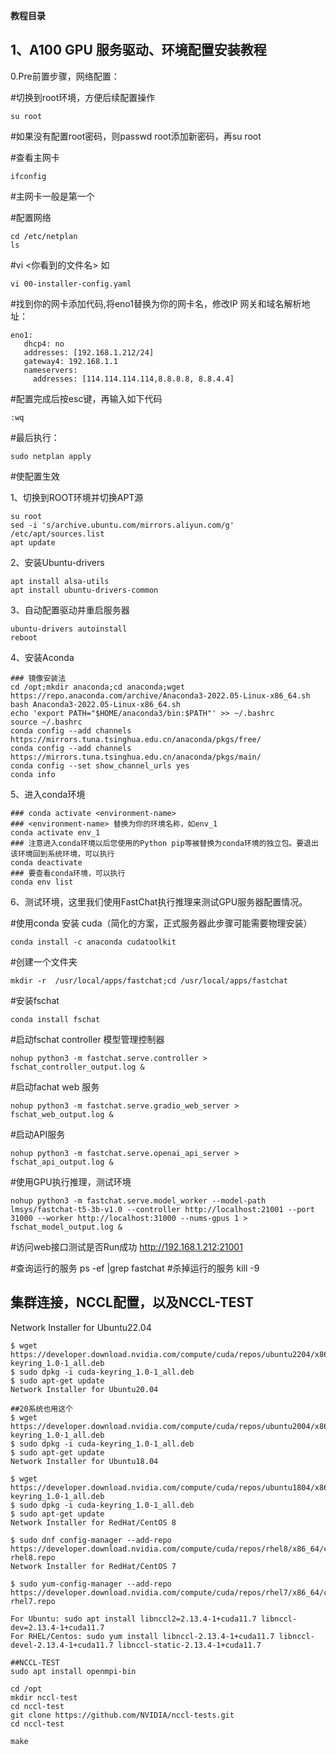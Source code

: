 ****教程目录****


## 1、A100 GPU 服务驱动、环境配置安装教程

0.Pre前置步骤，网络配置：

#切换到root环境，方便后续配置操作
````
su root
````
#如果没有配置root密码，则passwd root添加新密码，再su root

#查看主网卡
````
ifconfig
````
#主网卡一般是第一个

#配置网络
````
cd /etc/netplan
ls 
````

#vi <你看到的文件名>
如
````
vi 00-installer-config.yaml
````

#找到你的网卡添加代码,将eno1替换为你的网卡名，修改IP 网关和域名解析地址：

````
eno1:
   dhcp4: no
   addresses: [192.168.1.212/24]
   gateway4: 192.168.1.1
   nameservers:
     addresses: [114.114.114.114,8.8.8.8, 8.8.4.4]
````

#配置完成后按esc键，再输入如下代码

````
:wq
````

#最后执行：
````
sudo netplan apply
````
#使配置生效

1、切换到ROOT环境并切换APT源
````
su root
sed -i 's/archive.ubuntu.com/mirrors.aliyun.com/g' /etc/apt/sources.list
apt update
````

2、安装Ubuntu-drivers
````
apt install alsa-utils
apt install ubuntu-drivers-common
````

3、自动配置驱动并重启服务器
````
ubuntu-drivers autoinstall
reboot
````
4、安装Aconda

````
### 镜像安装法
cd /opt;mkdir anaconda;cd anaconda;wget https://repo.anaconda.com/archive/Anaconda3-2022.05-Linux-x86_64.sh
bash Anaconda3-2022.05-Linux-x86_64.sh
echo 'export PATH="$HOME/anaconda3/bin:$PATH"' >> ~/.bashrc
source ~/.bashrc
conda config --add channels https://mirrors.tuna.tsinghua.edu.cn/anaconda/pkgs/free/
conda config --add channels https://mirrors.tuna.tsinghua.edu.cn/anaconda/pkgs/main/
conda config --set show_channel_urls yes
conda info
````
5、进入conda环境
````
### conda activate <environment-name>
### <environment-name> 替换为你的环境名称，如env_1
conda activate env_1
### 注意进入conda环境以后您使用的Python pip等被替换为conda环境的独立包。要退出该环境回到系统环境，可以执行
conda deactivate
### 要查看conda环境，可以执行
conda env list
````

6、测试环境，这里我们使用FastChat执行推理来测试GPU服务器配置情况。

#使用conda 安装 cuda（简化的方案，正式服务器此步骤可能需要物理安装）
````
conda install -c anaconda cudatoolkit
````

#创建一个文件夹

````
mkdir -r  /usr/local/apps/fastchat;cd /usr/local/apps/fastchat
````

#安装fschat

````
conda install fschat
````

#启动fschat controller 模型管理控制器

````
nohup python3 -m fastchat.serve.controller > fschat_controller_output.log &
````

#启动fachat web 服务
````
nohup python3 -m fastchat.serve.gradio_web_server > fschat_web_output.log &
````

#启动API服务
````
nohup python3 -m fastchat.serve.openai_api_server > fschat_api_output.log &
````

#使用GPU执行推理，测试环境
````
nohup python3 -m fastchat.serve.model_worker --model-path lmsys/fastchat-t5-3b-v1.0 --controller http://localhost:21001 --port 31000 --worker http://localhost:31000 --nums-gpus 1 > fschat_model_output.log &
````
#访问web接口测试是否Run成功
http://192.168.1.212:21001

#查询运行的服务
ps -ef |grep fastchat
#杀掉运行的服务
kill -9 <PID>

## 集群连接，NCCL配置，以及NCCL-TEST
Network Installer for Ubuntu22.04
````
$ wget https://developer.download.nvidia.com/compute/cuda/repos/ubuntu2204/x86_64/cuda-keyring_1.0-1_all.deb
$ sudo dpkg -i cuda-keyring_1.0-1_all.deb
$ sudo apt-get update
Network Installer for Ubuntu20.04

##20系统也用这个
$ wget https://developer.download.nvidia.com/compute/cuda/repos/ubuntu2004/x86_64/cuda-keyring_1.0-1_all.deb
$ sudo dpkg -i cuda-keyring_1.0-1_all.deb
$ sudo apt-get update
Network Installer for Ubuntu18.04

$ wget https://developer.download.nvidia.com/compute/cuda/repos/ubuntu1804/x86_64/cuda-keyring_1.0-1_all.deb
$ sudo dpkg -i cuda-keyring_1.0-1_all.deb
$ sudo apt-get update
Network Installer for RedHat/CentOS 8

$ sudo dnf config-manager --add-repo https://developer.download.nvidia.com/compute/cuda/repos/rhel8/x86_64/cuda-rhel8.repo
Network Installer for RedHat/CentOS 7

$ sudo yum-config-manager --add-repo https://developer.download.nvidia.com/compute/cuda/repos/rhel7/x86_64/cuda-rhel7.repo

For Ubuntu: sudo apt install libnccl2=2.13.4-1+cuda11.7 libnccl-dev=2.13.4-1+cuda11.7
For RHEL/Centos: sudo yum install libnccl-2.13.4-1+cuda11.7 libnccl-devel-2.13.4-1+cuda11.7 libnccl-static-2.13.4-1+cuda11.7

##NCCL-TEST
sudo apt install openmpi-bin

cd /opt
mkdir nccl-test
cd nccl-test
git clone https://github.com/NVIDIA/nccl-tests.git
cd nccl-test

make
````





